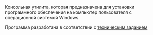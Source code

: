 Консольная утилита, которая предназначена для установки
программного обеспечения на компьютер пользователя с операционной
системой Windows.

Программа разработана в соответствии с  [техническим заданием](task.md)
